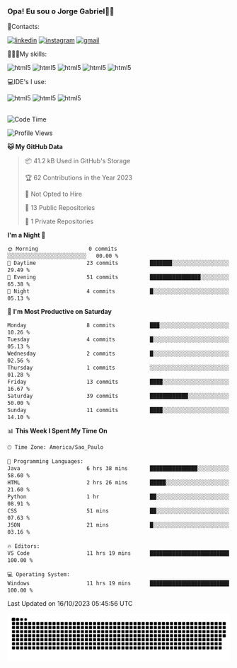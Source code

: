 
### Opa! Eu sou o Jorge Gabriel🤚🏾
📱Contacts: 

[![linkedin](https://img.shields.io/badge/LinkedIn-0077B5?style=for-the-badge&logo=linkedin&logoColor=white)](https://www.linkedin.com/in/jorge-g-717603souzag)
[![instagram](https://img.shields.io/badge/Instagram-E4405F?style=for-the-badge&logo=instagram&logoColor=white)](https://www.instagram.com/jorge__gabriel_/)
[![gmail](https://img.shields.io/badge/Gmail-D14836?style=for-the-badge&logo=gmail&logoColor=white)](https://mail.google.com/mail/u/0/?fs=1&tf=cm&source=mailto&to=gabrielgomes2003@gmail.com)

🧑🏾‍💻My skills:
<div <style>
    <img aling="center" alt="html5" src="https://img.shields.io/badge/java-%23ED8B00.svg?style=for-the-badge&logo=openjdk&logoColor=white"/>
    <img aling="center" alt="html5" src="https://img.shields.io/badge/python-3670A0?style=for-the-badge&logo=python&logoColor=ffdd54"/> 
    <img aling="center" alt="html5" src="https://img.shields.io/badge/html5-%23E34F26.svg?style=for-the-badge&logo=html5&logoColor=white"/> 
    <img aling="center" alt="html5" src="https://img.shields.io/badge/github-%23121011.svg?style=for-the-badge&logo=github&logoColor=white"/>
    <img aling="center" alt="html5" src="https://img.shields.io/badge/Figma-F24E1E?style=for-the-badge&logo=figma&logoColor=white"/><br>

💻IDE's I use:
<div <style>
     <img aling="center" alt="html5" src="https://img.shields.io/badge/pycharm-143?style=for-the-badge&logo=pycharm&logoColor=black&color=black&labelColor=green"/>  
     <img aling="center" alt="html5" src="https://img.shields.io/badge/Visual_Studio_Code-0078D4?style=for-the-badge&logo=visual%20studio%20code&logoColor=white"/> 
  <img aling="center" alt="html5" src="https://img.shields.io/badge/IntelliJIDEA-000000.svg?style=for-the-badge&logo=intellij-idea&logoColor=white"/>
</div><br>


<!--START_SECTION:waka-->
![Code Time](http://img.shields.io/badge/Code%20Time-116%20hrs%2018%20mins-blue)

![Profile Views](http://img.shields.io/badge/Profile%20Views-0-blue)

**🐱 My GitHub Data** 

> 📦 41.2 kB Used in GitHub's Storage 
 > 
> 🏆 62 Contributions in the Year 2023
 > 
> 🚫 Not Opted to Hire
 > 
> 📜 13 Public Repositories 
 > 
> 🔑 1 Private Repositories 
 > 
**I'm a Night 🦉** 

```text
🌞 Morning                0 commits           ░░░░░░░░░░░░░░░░░░░░░░░░░   00.00 % 
🌆 Daytime                23 commits          ███████░░░░░░░░░░░░░░░░░░   29.49 % 
🌃 Evening                51 commits          ████████████████░░░░░░░░░   65.38 % 
🌙 Night                  4 commits           █░░░░░░░░░░░░░░░░░░░░░░░░   05.13 % 
```
📅 **I'm Most Productive on Saturday** 

```text
Monday                   8 commits           ███░░░░░░░░░░░░░░░░░░░░░░   10.26 % 
Tuesday                  4 commits           █░░░░░░░░░░░░░░░░░░░░░░░░   05.13 % 
Wednesday                2 commits           █░░░░░░░░░░░░░░░░░░░░░░░░   02.56 % 
Thursday                 1 commits           ░░░░░░░░░░░░░░░░░░░░░░░░░   01.28 % 
Friday                   13 commits          ████░░░░░░░░░░░░░░░░░░░░░   16.67 % 
Saturday                 39 commits          ████████████░░░░░░░░░░░░░   50.00 % 
Sunday                   11 commits          ████░░░░░░░░░░░░░░░░░░░░░   14.10 % 
```


📊 **This Week I Spent My Time On** 

```text
🕑︎ Time Zone: America/Sao_Paulo

💬 Programming Languages: 
Java                     6 hrs 38 mins       ███████████████░░░░░░░░░░   58.60 % 
HTML                     2 hrs 26 mins       █████░░░░░░░░░░░░░░░░░░░░   21.60 % 
Python                   1 hr                ██░░░░░░░░░░░░░░░░░░░░░░░   08.91 % 
CSS                      51 mins             ██░░░░░░░░░░░░░░░░░░░░░░░   07.63 % 
JSON                     21 mins             █░░░░░░░░░░░░░░░░░░░░░░░░   03.16 % 

🔥 Editors: 
VS Code                  11 hrs 19 mins      █████████████████████████   100.00 % 

💻 Operating System: 
Windows                  11 hrs 19 mins      █████████████████████████   100.00 % 
```


 Last Updated on 16/10/2023 05:45:56 UTC
<!--END_SECTION:waka-->





<img alt="github-snake" src="https://github.com/J0rgeGabriel/J0rgeGabriel/blob/output/github-contribution-grid-snake-dark.svg" />
